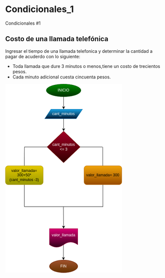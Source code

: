 # Condicionales_1
Condicionales #1
## Costo de una llamada telefónica

Ingresar el tiempo de una llamada telefonica y determinar la cantidad a pagar de acuderdo con lo siguiente:

- Toda llamada que dure 3 minutos o menos,tiene un costo de trecientos pesos.
- Cada minuto adicional cuesta cincuenta pesos.

![Diagramadeflujo](diagrama.png "Diagramadeflujo")